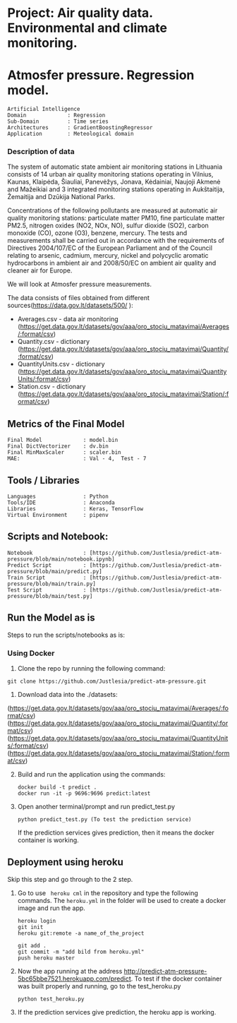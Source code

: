 # Project:  Air quality data. Environmental and climate monitoring.
# Atmosfer pressure. Regression model.
``` 
Artificial Intelligence  
Domain             : Regression
Sub-Domain         : Time series 
Architectures      : GradientBoostingRegressor
Application        : Meteological domain
```

### Description of data

The system of automatic state ambient air monitoring stations in Lithuania consists of 14 urban air quality monitoring stations operating in Vilnius, Kaunas, Klaipėda, Šiauliai, Panevėžys, Jonava, Kėdainiai, Naujoji Akmenė and Mažeikiai and 3 integrated monitoring stations operating in Aukštaitija, Žemaitija and Dzūkija National Parks.

Concentrations of the following pollutants are measured at automatic air quality monitoring stations: particulate matter PM10, fine particulate matter PM2.5, nitrogen oxides (NO2, NOx, NO), sulfur dioxide (SO2), carbon monoxide (CO), ozone (O3), benzene, mercury.
The tests and measurements shall be carried out in accordance with the requirements of Directives 2004/107/EC of the European Parliament and of the Council relating to arsenic, cadmium, mercury, nickel and polycyclic aromatic hydrocarbons in ambient air and 2008/50/EC on ambient air quality and cleaner air for Europe.

We will look at Atmosfer pressure measurements.

The data consists of files obtained from different sources(https://data.gov.lt/datasets/500/ ):

* Averages.csv - data air monitoring (https://get.data.gov.lt/datasets/gov/aaa/oro_stociu_matavimai/Averages/:format/csv)
* Quantity.csv - dictionary (https://get.data.gov.lt/datasets/gov/aaa/oro_stociu_matavimai/Quantity/:format/csv)
* QuantityUnits.csv - dictionary (https://get.data.gov.lt/datasets/gov/aaa/oro_stociu_matavimai/QuantityUnits/:format/csv)
* Station.csv - dictionary (https://get.data.gov.lt/datasets/gov/aaa/oro_stociu_matavimai/Station/:format/csv)

## Metrics of the Final Model
```
Final Model             : model.bin
Final DictVectorizer    : dv.bin
Final MinMaxScaler      : scaler.bin
MAE:                    : Val - 4,  Test - 7 
``` 
## Tools / Libraries
```
Languages               : Python
Tools/IDE               : Anaconda
Libraries               : Keras, TensorFlow
Virtual Environment     : pipenv
```

## Scripts and Notebook:
```
Notebook                : [https://github.com/Justlesia/predict-atm-pressure/blob/main/notebook.ipynb]
Predict Script          : [https://github.com/Justlesia/predict-atm-pressure/blob/main/predict.py]
Train Script            : [https://github.com/Justlesia/predict-atm-pressure/blob/main/train.py]
Test Script             : [https://github.com/Justlesia/predict-atm-pressure/blob/main/test.py]

```

## Run the Model as is  
Steps to run the scripts/notebooks as is:

### Using Docker 
 
   1. Clone the repo by running the following command:
   ```
   git clone https://github.com/Justlesia/predict-atm-pressure.git
   ```
   
   1. Download data into the ./datasets:

   (https://get.data.gov.lt/datasets/gov/aaa/oro_stociu_matavimai/Averages/:format/csv)
   (https://get.data.gov.lt/datasets/gov/aaa/oro_stociu_matavimai/Quantity/:format/csv)
   (https://get.data.gov.lt/datasets/gov/aaa/oro_stociu_matavimai/QuantityUnits/:format/csv)
   (https://get.data.gov.lt/datasets/gov/aaa/oro_stociu_matavimai/Station/:format/csv)
      
   2. Build and run the application using the commands:
      ```
      docker build -t predict . 
      docker run -it -p 9696:9696 predict:latest 
      ```
      
   3. Open another terminal/prompt and run predict_test.py  
      ``` 
      python predict_test.py (To test the prediction service)
      ```
      If the prediction services gives prediction, then it means the docker container is working.
      
## Deployment using heroku

   Skip this step and go through to the 2 step.
   1. Go to use `` heroku cml`` in the repository and type the following commands. The `heroku.yml` in the folder will be used to create a docker image and run the app.
      ```
      heroku login
      git init
      heroku git:remote -a name_of_the_project

      git add .
      git commit -m "add bild from heroku.yml"
      push heroku master
      ```
     
   2. Now the app running at the address http://predict-atm-pressure-5bc65bbe7521.herokuapp.com/predict.
      To test if the docker container was built properly and running, go to the test_heroku.py 
      ```
      python test_heroku.py
      ```
   4. If the prediction services give prediction, the heroku app is working.

   
   
